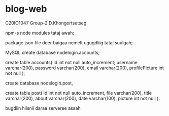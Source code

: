 # blog-web
C20IO1047 Group-2 D.Khongortsetseg

npm-s node modules tataj awah;

package.json file deer baigaa nemelt ugugdliig tataj suulgah;

MySQL
create database nodelogin.accounts;

create table accounts(
id int not null auto_increment;
username varchar(200),
password varchar(200),
email varchar(200),
profilePicture int not null
);

create database nodelogin.post,

create table post(
id int not null auto_increment,
file varchar(200),
title varchar(200),
about varchar(200),
date varchar(100),
picture int not null
):

bugdiin hiisnii daraa serveree asaah
